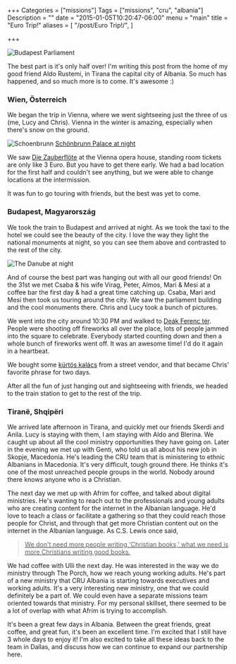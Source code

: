 +++
Categories = ["missions"]
Tags = ["missions", "cru", "albania"]
Description = ""
date = "2015-01-05T10:20:47-06:00"
menu = "main"
title = "Euro Trip!"
aliases = [
  "/post/Euro Trip!/",
]

+++

![Budapest Parliament](/images/euro2015/parliament_night.jpg)

The best part is it's only half over!  I'm writing this post from the home of my good friend Aldo Rustemi, in Tirana the capital city of Albania.  So much has happened, and so much more is to come.  It's awesome :)

### Wien, Österreich 

We began the trip in Vienna, where we went sightseeing just the three of us (me, Lucy and Chris).  Vienna in the winter is amazing, especially when there's snow on the ground.

![Schoenbrunn](/images/euro2015/schoenbrunn.jpg)
[Schönbrunn Palace at night](http://www.schoenbrunn.at/en.html)

We saw [Die Zauberflöte](http://en.wikipedia.org/wiki/The_Magic_Flute) at the Vienna opera house, standing room tickets are only like 3 Euro.  But you have to get there early.  We had a bad location for the first half and couldn't see anything, but we were able to change locations at the intermission.

It was fun to go touring with friends, but the best was yet to come.

### Budapest, Magyarország

We took the train to Budapest and arrived at night.  As we took the taxi to the hotel we could see the beauty of the city.  I love the way they light the national monuments at night, so you can see them above and contrasted to the rest of the city.

![The Danube at night](/images/euro2015/danube_budapest_night.jpg)

And of course the best part was hanging out with all our good friends!  On the 31st we met Csaba & his wife Virag, Peter, Almos, Mari & Mesi at a coffee bar the first day & had a great time catching up.  Csaba, Mari and Mesi then took us touring around the city.  We saw the parliament building and the cool monuments there.  Chris and Lucy took a bunch of pictures.

We went into the city around 10:30 PM and walked to [Deák Ferenc tér](https://www.google.com/maps/place/De%C3%A1k+Ferenc+t%C3%A9r,+Budapest,+Hungary).  People were shooting off fireworks all over the place, lots of people jammed into the square to celebrate.  Everybody started counting down and then a whole bunch of fireworks went off.  It was an awesome time!  I'd do it again in a heartbeat.

We bought some [kürtös kalács](https://www.google.com/search?q=kurtos+kalacs) from a street vendor, and that became Chris' favorite phrase for two days.

After all the fun of just hanging out and sightseeing with friends, we headed to the train station to get to the rest of the trip.

### Tiranë, Shqipëri

We arrived late afternoon in Tirana, and quickly met our friends Skerdi and Anila.  Lucy is staying with them, I am staying with Aldo and Blerina.  We caught up about all the cool ministry opportunities they have going on.  Later in the evening we met up with Genti, who told us all about his new job in Skopje, Macedonia.  He's leading the CRU team that is ministering to ethnic Albanians in Macedonia.  It's very difficult, tough ground there.  He thinks it's one of the most unreached people groups in the world.  Nobody around there knows anyone who is a Christian.

The next day we met up with Afrim for coffee, and talked about digital ministries.  He's wanting to reach out to the professionals and young adults who are creating content for the internet in the Albanian language.  He'd love to teach a class or facilitate a gathering so that they could reach those people for Christ, and through that get more Christian content out on the internet in the Albanian language.  As C.S. Lewis once said,

<a href="http://www.christianity.com/christian-life/political-and-social-issues/a-literature-lesson-from-professor-lewis-11624036.html">

> We don't need more people writing 'Christian books,' what we need is more Christians writing good books.

</a>

We had coffee with Ulli the next day.  He was interested in the way we do ministry through The Porch, how we reach young working adults.  He's part of a new ministry that CRU Albania is starting towards executives and working adults.  It's a very interesting new ministry, one that we could definitely be a part of.  We could even have a separate missions team oriented towards that ministry.  For my personal skillset, there seemed to be a lot of overlap with what Afrim is trying to accomplish.

It's been a great few days in Albania.  Between the great friends, great coffee, and great fun, it's been an excellent time.  I'm excited that I still have 3 whole days to enjoy it!  I'm also excited to take all these ideas back to the team in Dallas, and discuss how we can continue to expand our partnership here.